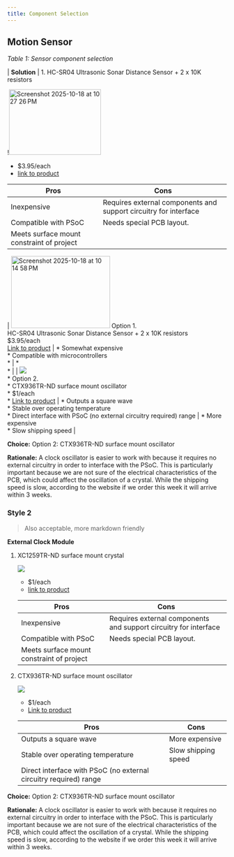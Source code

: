 ```yaml
---
title: Component Selection 
---
```


## Motion Sensor 

*Table 1: Sensor component selection*

| **Solution**                                                                                                                                                                                      | 1. HC-SR04 Ultrasonic Sonar Distance Sensor + 2 x 10K resistors

  !<img width="211" height="150" alt="Screenshot 2025-10-18 at 10 27 26 PM" src="https://github.com/user-attachments/assets/7abf2537-c9ea-4a8d-bb97-12026be9bb76" />

* $3.95/each
* [link to product](http://www.digikey.com/product-detail/en/ECS-40.3-S-5PX-TR/XC1259TR-ND/827366)

| Pros                                      | Cons                                                             |
| ----------------------------------------- | ---------------------------------------------------------------- |
| Inexpensive                               | Requires external components and support circuitry for interface |
| Compatible with PSoC                      | Needs special PCB layout.                                        |
| Meets surface mount constraint of project |

| <img width="227" height="165" alt="Screenshot 2025-10-18 at 10 14 58 PM" src="https://github.com/user-attachments/assets/998a6734-bea9-4854-819e-57fa030f43fc" /> 
Option 1.<br> HC-SR04 Ultrasonic Sonar Distance Sensor + 2 x 10K resistors <br>$3.95/each<br>[Link to product]([http://www.digikey.com/product-detail/en/ECS-40.3-S-5PX-TR/XC1259TR-ND/827366](https://www.digikey.com/en/products/detail/adafruit-industries-llc/3942/9658069))                 | \* Somewhat expensive <br>\* Compatible with microcontrollers<br>\*                                               | \* <br>\*  |
| ![](image3.png)<br>\* Option 2. <br>\* CTX936TR-ND surface mount oscillator <br>\* $1/each <br>\* [Link to product](http://www.digikey.com/product-detail/en/636L3I001M84320/CTX936TR-ND/2292940) | \* Outputs a square wave <br>\* Stable over operating temperature <br> \* Direct interface with PSoC (no external circuitry required) range | * More expensive <br>\* Slow shipping speed                                                         |

**Choice:** Option 2: CTX936TR-ND surface mount oscillator

**Rationale:** A clock oscillator is easier to work with because it requires no external circuitry in order to interface with the PSoC. This is particularly important because we are not sure of the electrical characteristics of the PCB, which could affect the oscillation of a crystal. While the shipping speed is slow, according to the website if we order this week it will arrive within 3 weeks.

### Style 2

> Also acceptable, more markdown friendly

**External Clock Module**

1. XC1259TR-ND surface mount crystal

    ![](image1.png)

    * $1/each
    * [link to product](http://www.digikey.com/product-detail/en/ECS-40.3-S-5PX-TR/XC1259TR-ND/827366)

    | Pros                                      | Cons                                                             |
    | ----------------------------------------- | ---------------------------------------------------------------- |
    | Inexpensive                               | Requires external components and support circuitry for interface |
    | Compatible with PSoC                      | Needs special PCB layout.                                        |
    | Meets surface mount constraint of project |

1. CTX936TR-ND surface mount oscillator

    ![](image3.png)

    * $1/each
    * [Link to product](http://www.digikey.com/product-detail/en/636L3I001M84320/CTX936TR-ND/2292940)

    | Pros                                                              | Cons                |
    | ----------------------------------------------------------------- | ------------------- |
    | Outputs a square wave                                             | More expensive      |
    | Stable over operating temperature                                 | Slow shipping speed |
    | Direct interface with PSoC (no external circuitry required) range |

**Choice:** Option 2: CTX936TR-ND surface mount oscillator

**Rationale:** A clock oscillator is easier to work with because it requires no external circuitry in order to interface with the PSoC. This is particularly important because we are not sure of the electrical characteristics of the PCB, which could affect the oscillation of a crystal. While the shipping speed is slow, according to the website if we order this week it will arrive within 3 weeks.
